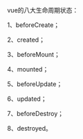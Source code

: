 vue的八大生命周期状态：

1、beforeCreate；

2、created；

3、beforeMount；

4、mounted；

5、beforeUpdate；

6、updated；

7、beforeDestroy；

8、destroyed。